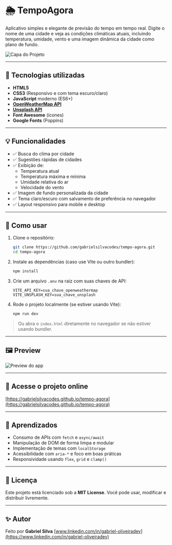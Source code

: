 # 🌦️ TempoAgora

Aplicativo simples e elegante de previsão do tempo em tempo real. Digite o nome de uma cidade e veja as condições climáticas atuais, incluindo temperatura, umidade, vento e uma imagem dinâmica da cidade como plano de fundo.

![Capa do Projeto](./assets/capa.png)

---

## 🚀 Tecnologias utilizadas

- **HTML5**
- **CSS3** (Responsivo e com tema escuro/claro)
- **JavaScript** moderno (ES6+)
- **[OpenWeatherMap API](https://openweathermap.org/)**
- **[Unsplash API](https://unsplash.com/developers)**
- **Font Awesome** (ícones)
- **Google Fonts** (Poppins)

---

## 💡 Funcionalidades

- ✅ Busca do clima por cidade
- ✅ Sugestões rápidas de cidades
- ✅ Exibição de:
  - Temperatura atual
  - Temperatura máxima e mínima
  - Umidade relativa do ar
  - Velocidade do vento
- ✅ Imagem de fundo personalizada da cidade
- ✅ Tema claro/escuro com salvamento de preferência no navegador
- ✅ Layout responsivo para mobile e desktop

---

## 🎯 Como usar

1. Clone o repositório:

   ```bash
   git clone https://github.com/gabrielsilvacodes/tempo-agora.git
   cd tempo-agora
   ```

2. Instale as dependências (caso use Vite ou outro bundler):

   ```bash
   npm install
   ```

3. Crie um arquivo `.env` na raiz com suas chaves de API:

   ```
   VITE_API_KEY=sua_chave_openweathermap
   VITE_UNSPLASH_KEY=sua_chave_unsplash
   ```

4. Rode o projeto localmente (se estiver usando Vite):

   ```bash
   npm run dev
   ```

> Ou abra o `index.html` diretamente no navegador se não estiver usando bundler.

---

## 🖼️ Preview

![Preview do app](./preview.gif)

---

## 🔗 Acesse o projeto online

[https://gabrielsilvacodes.github.io/tempo-agora](https://gabrielsilvacodes.github.io/tempo-agora)

---

## 🧠 Aprendizados

- Consumo de APIs com `fetch` e `async/await`
- Manipulação de DOM de forma limpa e modular
- Implementação de temas com `localStorage`
- Acessibilidade com `aria-*` e foco em boas práticas
- Responsividade usando `flex`, `grid` e `clamp()`

---

## 📌 Licença

Este projeto está licenciado sob a **MIT License**.
Você pode usar, modificar e distribuir livremente.

---

## ✨ Autor

Feito por **Gabriel Silva**
[www.linkedin.com/in/gabriel-oliveiradev](https://www.linkedin.com/in/gabriel-oliveiradev)
